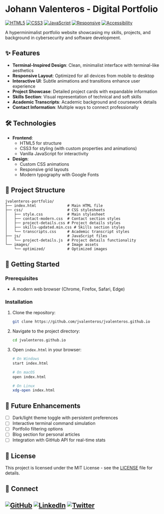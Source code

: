 # Johann Valenteros - Digital Portfolio

[![HTML5](https://img.shields.io/badge/HTML5-E34F26?style=for-the-badge&logo=html5&logoColor=white)](https://developer.mozilla.org/en-US/docs/Web/HTML)
[![CSS3](https://img.shields.io/badge/CSS3-1572B6?style=for-the-badge&logo=css3&logoColor=white)](https://developer.mozilla.org/en-US/docs/Web/CSS)
[![JavaScript](https://img.shields.io/badge/JavaScript-F7DF1E?style=for-the-badge&logo=javascript&logoColor=black)](https://developer.mozilla.org/en-US/docs/Web/JavaScript)
[![Responsive](https://img.shields.io/badge/Responsive-Design-green?style=for-the-badge)](https://developer.mozilla.org/en-US/docs/Learn/CSS/CSS_layout/Responsive_Design)
[![Accessibility](https://img.shields.io/badge/Accessibility-Focused-blue?style=for-the-badge)](https://www.w3.org/WAI/fundamentals/accessibility-intro/)

A hyperminimalist portfolio website showcasing my skills, projects, and background in cybersecurity and software development.

## ✨ Features

- **Terminal-Inspired Design**: Clean, minimalist interface with terminal-like aesthetics
- **Responsive Layout**: Optimized for all devices from mobile to desktop
- **Interactive UI**: Subtle animations and transitions enhance user experience
- **Project Showcase**: Detailed project cards with expandable information
- **Skills Section**: Visual representation of technical and soft skills
- **Academic Transcripts**: Academic background and coursework details
- **Contact Information**: Multiple ways to connect professionally

## 🛠️ Technologies

- **Frontend**: 
  - HTML5 for structure
  - CSS3 for styling (with custom properties and animations)
  - Vanilla JavaScript for interactivity
- **Design**:
  - Custom CSS animations
  - Responsive grid layouts
  - Modern typography with Google Fonts

## 🔧 Project Structure

```
jvalenteros-portfolio/
├── index.html              # Main HTML file
├── css/                    # CSS stylesheets
│   ├── style.css           # Main stylesheet
│   ├── contact-modern.css  # Contact section styles
│   ├── project-details.css # Project details styles
│   ├── skills-updated.min.css # Skills section styles
│   └── transcripts.css     # Academic transcript styles
├── js/                     # JavaScript files
│   └── project-details.js  # Project details functionality
└── images/                 # Image assets
    └── optimized/          # Optimized images
```

## 🚀 Getting Started

### Prerequisites

- A modern web browser (Chrome, Firefox, Safari, Edge)

### Installation

1. Clone the repository:
   ```bash
   git clone https://github.com/jvalenteros/jvalenteros.github.io
   ```

2. Navigate to the project directory:
   ```bash
   cd jvalenteros.github.io
   ```

3. Open `index.html` in your browser:
   ```bash
   # On Windows
   start index.html
   
   # On macOS
   open index.html
   
   # On Linux
   xdg-open index.html
   ```
## 🔮 Future Enhancements

- [ ] Dark/light theme toggle with persistent preferences
- [ ] Interactive terminal command simulation
- [ ] Portfolio filtering options
- [ ] Blog section for personal articles
- [ ] Integration with GitHub API for real-time stats

## 📝 License

This project is licensed under the MIT License - see the [LICENSE](LICENSE) file for details.

## 🔗 Connect

[![GitHub](https://img.shields.io/badge/GitHub-100000?style=for-the-badge&logo=github&logoColor=white)](https://github.com/jvalenteros)
[![LinkedIn](https://img.shields.io/badge/LinkedIn-0077B5?style=for-the-badge&logo=linkedin&logoColor=white)](https://www.linkedin.com/in/johannvalenteros/)
[![Twitter](https://img.shields.io/badge/Twitter-1DA1F2?style=for-the-badge&logo=twitter&logoColor=white)](https://x.com/p_aizuri)
---
